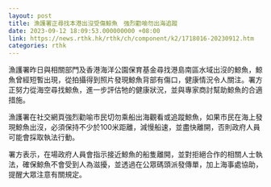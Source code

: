 ```yaml
---
layout: post
title: 漁護署正尋找本港出沒受傷鯨魚　強烈勸喻勿出海追蹤
date: 2023-09-12 18:09:53.000000000 +08:00
link: https://news.rthk.hk/rthk/ch/component/k2/1718016-20230912.htm
categories: rthk
---
```


漁護署昨日與相關部門及香港海洋公園保育基金尋找港島南區水域出沒的鯨魚，鯨魚曾經短暫出現，從拍攝得到照片發現鯨魚背部有傷口，健康情況令人關注。署方正努力從海空尋找鯨魚，進一步評估牠的健康狀況，並與專家商討幫助鯨魚的合適措施。

漁護署在社交網頁強烈勸喻市民切勿乘船出海觀看或追蹤鯨魚，如果市民在海上發現鯨魚出沒，必須保持不少於100米距離，減慢船速，並盡快離開，否則政府人員可能會採取執法行動。

署方表示，在場政府人員會指示接近鯨魚的船隻離開，並對拒絕合作的相關人士執法，確保鯨魚不會受到人為滋擾，並透過在公眾碼頭派發傳單，加上海事處協助，提醒大眾注意有關規定。
